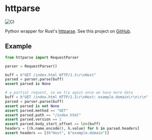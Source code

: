 # httparse

![CI](https://github.com/adriangb/httparse/actions/workflows/python.yaml/badge.svg)

Python wrapper for Rust's [httparse](https://github.com/seanmonstar/httparse).
See this project on [GitHub](https://github.com/adriangb/httparse).

## Example

```python
from httparse import RequestParser

parser = RequestParser()

buff = b"GET /index.html HTTP/1.1\r\nHost"
parsed = parser.parse(buff)
assert parsed is None

# a partial request, so we try again once we have more data
buff = b"GET /index.html HTTP/1.1\r\nHost: example.domain\r\n\r\n"
parsed = parser.parse(buff)
assert parsed is not None
assert parsed.method == "GET"
assert parsed.path == "/index.html"
assert parsed.version == 1
assert parsed.body_start_offset == len(buff)
headers = [(h.name.encode(), h.value) for h in parsed.headers]
assert headers == [(b"Host", b"example.domain")]
```
